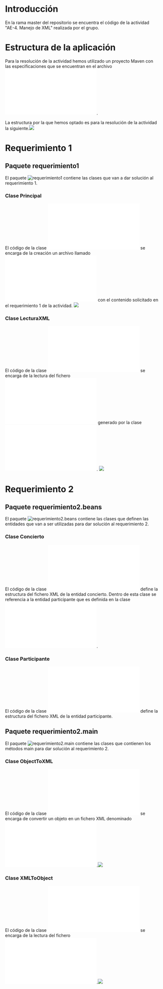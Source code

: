 # Introducción

En la rama master del repositorio se encuentra el código de la actividad "AE-4. Manejo de XML" realizada por el grupo.

# Estructura de la aplicación

Para la resolución de la actividad hemos utilizado un proyecto Maven con las especificaciones que se encuentran en el archivo ![pom](/Actividad4/pom.xml).

La estructura por la que hemos optado es para la resolución de la actividad la siguiente.![](/Actividad4/images/estructura.png)


# Requerimiento 1
## Paquete requerimiento1
El paquete ![requerimiento1](/Actividad4/src/main/java/requerimiento1) contiene las clases que van a dar solución al requerimiento 1.

### Clase Principal
El código de la clase ![Principal](/Actividad4/src/main/java/requerimiento1/Principal.java) se encarga de la creación un archivo llamado ![concierto.xml](/Actividad4/concierto.xml) con el contenido solicitado en el requerimiento 1 de la actividad. ![](/Actividad4/images/principalExec.png)

### Clase LecturaXML
El código de la clase ![LecturaXML](/Actividad4/src/main/java/requerimiento1/LecturaXML.java) se encarga de la lectura del fichero ![concierto.xml](/Actividad4/concierto.xml) generado por la clase ![Principal](/Actividad4/src/main/java/requerimiento1/Principal.java). ![](/Actividad4/images/lecturaXMLExec.png)

# Requerimiento 2
## Paquete requerimiento2.beans
El paquete ![requerimiento2.beans](/Actividad4/src/main/java/requerimiento2/beans) contiene las clases que definen las entidades que van a ser utilizadas para dar solución al requerimiento 2.

### Clase Concierto
El código de la clase ![Concierto](/Actividad4/src/main/java/requerimiento2/beans/Concierto.java) define la estructura del fichero XML de la entidad concierto. Dentro de esta clase se referencia a la entidad participante que es definida en la clase ![Participante](/Actividad4/src/main/java/requerimiento2/beans/Participante.java).

### Clase Participante
El código de la clase ![Participante](/Actividad4/src/main/java/requerimiento2/beans/Participante.java) define la estructura del fichero XML de la entidad participante.

## Paquete requerimiento2.main
El paquete ![requerimiento2.main](/Actividad4/src/main/java/requerimiento2/main) contiene las clases que contienen los métodos main para dar solución al requerimiento 2.

### Clase ObjectToXML
El código de la clase ![ObjectToXML](/Actividad4/src/main/java/requerimiento2/main/ObjectToXML.java) se encarga de convertir un objeto en un fichero XML denominado ![conciertoJAXB.xml](/Actividad4/conciertoJAXB.xml).![](/Actividad4/images/objectToXMLExec.png)


### Clase XMLToObject
El código de la clase ![XMLToObject](/Actividad4/src/main/java/requerimiento2/main/XMLToObject.java) se encarga de la lectura del fichero ![conciertoJAXB.xml](/Actividad4/conciertoJAXB.xml).![](/Actividad4/images/XMLToObjectExec.png)



